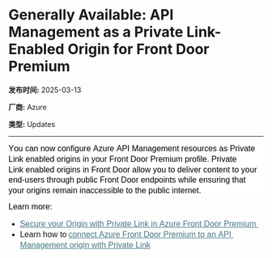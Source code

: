 # Generally Available: API Management as a Private Link-Enabled Origin for Front Door Premium

**发布时间:** 2025-03-13

**厂商:** Azure

**类型:** Updates

---
<div style="font-family: Arial; font-size: 10pt;"><div style="margin: 0px; user-select: text; clear: both; cursor: text; font-family: &quot;Segoe UI&quot;, &quot;Segoe UI Web&quot;, Arial, Verdana, sans-serif; font-size: 12px; color: rgb(0, 0, 0); background-color: rgb(255, 255, 255);"><p style="margin:0px 0px 10.6667px;user-select:text;overflow-wrap:break-word;white-space:pre-wrap;font-weight:normal;font-kerning:none;text-align:left"><span style="margin:0px;user-select:text;font-variant-ligatures:none !important;font-size:12pt;line-height:20.85px;font-family:Aptos, Aptos_EmbeddedFont, Aptos_MSFontService, sans-serif" lang="EN-IN" data-contrast="auto"><span style="margin:0px;user-select:text">You can now configure </span><span style="margin:0px;user-select:text">Azure </span><span style="margin:0px;user-select:text">API Management</span><span style="margin:0px;user-select:text">&nbsp;resources</span><span style="margin:0px;user-select:text">&nbsp;as Private Link</span><span style="margin:0px;user-select:text">&nbsp;</span><span style="margin:0px;user-select:text">enabled origins in your Front Door Premium profile. Private Link</span><span style="margin:0px;user-select:text">&nbsp;</span><span style="margin:0px;user-select:text">enabled origins in Front Door allow you to deliver content to your end-users through public Front Door endpoints while ensuring that your origins </span><span style="margin:0px;user-select:text">remain</span><span style="margin:0px;user-select:text">&nbsp;inaccessible to the public internet.</span></span><span style="margin:0px;user-select:text;font-size:12pt;line-height:20.85px;font-family:Aptos, Aptos_EmbeddedFont, Aptos_MSFontService, sans-serif" data-ccp-props="{}">&nbsp;</span></p></div><div style="margin: 0px; user-select: text; clear: both; cursor: text; font-family: &quot;Segoe UI&quot;, &quot;Segoe UI Web&quot;, Arial, Verdana, sans-serif; font-size: 12px; color: rgb(0, 0, 0); background-color: rgb(255, 255, 255);"><p style="margin:0px 0px 10.6667px;user-select:text;overflow-wrap:break-word;white-space:pre-wrap;font-weight:normal;font-kerning:none;text-align:left"><span style="margin:0px;user-select:text;font-variant-ligatures:none !important;font-size:12pt;line-height:20.85px;font-family:Aptos, Aptos_EmbeddedFont, Aptos_MSFontService, sans-serif" lang="EN-IN" data-contrast="auto"><span style="margin:0px;user-select:text">Learn more:</span></span><span style="margin:0px;user-select:text;font-size:12pt;line-height:20.85px;font-family:Aptos, Aptos_EmbeddedFont, Aptos_MSFontService, sans-serif" data-ccp-props="{}">&nbsp;</span></p></div><ul><li style="user-select:text;clear:both;cursor:text;font-size:12pt;font-family:Aptos, Aptos_MSFontService, sans-serif" data-aria-level="1" data-aria-posinset="1" data-list-defn-props="{&quot;335552541&quot;:1,&quot;335559685&quot;:720,&quot;335559991&quot;:360,&quot;469769226&quot;:&quot;Symbol&quot;,&quot;469769242&quot;:[8226],&quot;469777803&quot;:&quot;left&quot;,&quot;469777804&quot;:&quot;&quot;,&quot;469777815&quot;:&quot;multilevel&quot;}" data-listid="1" data-font="Symbol" data-leveltext=""><p style="margin:0px;user-select:text;overflow-wrap:break-word;white-space:pre-wrap;font-weight:normal;font-kerning:none;text-align:left"><span style="margin:0px;user-select:text;font-variant-ligatures:none !important;line-height:20.85px;font-family:Aptos, Aptos_EmbeddedFont, Aptos_MSFontService, sans-serif" lang="EN-IN" data-contrast="auto"></span><a style="margin:0px;user-select:text;text-decoration:none" rel="noreferrer noopener" href="https://learn.microsoft.com/en-us/azure/frontdoor/private-link"><span style="margin: 0px; user-select: text; text-decoration: underline; line-height: 20.85px; font-family: Aptos, Aptos_EmbeddedFont, Aptos_MSFontService, sans-serif; font-variant-ligatures: none !important; color: rgb(70, 120, 134);" lang="EN-IN" data-contrast="none"><span style="margin:0px;user-select:text" data-ccp-charstyle="Hyperlink">Secure your Origin with Private Link in Azure Front Door Premium&nbsp;</span></span></a><span style="margin:0px;user-select:text;font-variant-ligatures:none !important;line-height:20.85px;font-family:Aptos, Aptos_EmbeddedFont, Aptos_MSFontService, sans-serif" lang="EN-IN" data-contrast="auto"></span><span style="margin:0px;user-select:text;line-height:20.85px;font-family:Aptos, Aptos_EmbeddedFont, Aptos_MSFontService, sans-serif" data-ccp-props="{}">&nbsp;</span></p></li><li style="user-select:text;clear:both;cursor:text;font-size:12pt;font-family:Aptos, Aptos_MSFontService, sans-serif" data-aria-level="1" data-aria-posinset="2" data-list-defn-props="{&quot;335552541&quot;:1,&quot;335559685&quot;:720,&quot;335559991&quot;:360,&quot;469769226&quot;:&quot;Symbol&quot;,&quot;469769242&quot;:[8226],&quot;469777803&quot;:&quot;left&quot;,&quot;469777804&quot;:&quot;&quot;,&quot;469777815&quot;:&quot;multilevel&quot;}" data-listid="1" data-font="Symbol" data-leveltext=""><p style="margin:0px;user-select:text;overflow-wrap:break-word;white-space:pre-wrap;font-weight:normal;font-kerning:none;text-align:left"><span style="margin:0px;user-select:text;font-variant-ligatures:none !important;line-height:20.85px;font-family:Aptos, Aptos_EmbeddedFont, Aptos_MSFontService, sans-serif" lang="EN-IN" data-contrast="auto"><span style="margin:0px;user-select:text">Learn how to </span></span><a style="margin:0px;user-select:text;text-decoration:none" rel="noreferrer noopener" href="https://learn.microsoft.com/en-us/azure/frontdoor/standard-premium/how-to-enable-private-link-apim"><span style="margin: 0px; user-select: text; text-decoration: underline; line-height: 20.85px; font-family: Aptos, Aptos_EmbeddedFont, Aptos_MSFontService, sans-serif; font-variant-ligatures: none !important; color: rgb(70, 120, 134);" lang="EN-IN" data-contrast="none"><span style="margin:0px;user-select:text" data-ccp-charstyle="Hyperlink">connect Azure Front Door Premium to an API Management origin with Private Link</span></span></a><span style="margin:0px;user-select:text;font-variant-ligatures:none !important;line-height:20.85px;font-family:Aptos, Aptos_EmbeddedFont, Aptos_MSFontService, sans-serif" lang="EN-IN" data-contrast="auto"></span><span style="margin:0px;user-select:text;line-height:20.85px;font-family:Aptos, Aptos_EmbeddedFont, Aptos_MSFontService, sans-serif" data-ccp-props="{}">&nbsp;</span></p></li></ul><br></div>